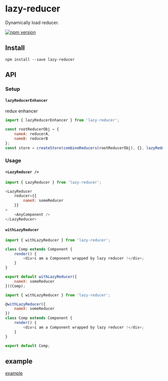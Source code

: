 # lazy-reducer
Dynamically load reducer.

[![npm version](https://img.shields.io/npm/v/lazy-reducer.svg?style=flat-square)](https://www.npmjs.com/package/lazy-reducer)

## Install
```
npm install --save lazy-reducer
```
## API

### Setup
#### `lazyReducerEnhancer`
redux enhancer
```javascript
import { lazyReducerEnhancer } from 'lazy-reducer';

const rootReducerObj = {
    nameA: reducerA,
    nameB: reducerB
};
const store = createStore(combineReducers(rootReducerObj), {}, lazyReducerEnhancer(rootReducerObj));
```

### Usage
#### `<LazyReducer />`
```javascript
import { LazyReducer } from 'lazy-reducer';

<LazyReducer
    reducer={{
        nameX: someReducer
    }}
>
    <AnyComponent />
</LazyReducer>
```

#### `withLazyReducer`
```javascript
import { withLazyReducer } from 'lazy-reducer';

class Comp extends Component {
    render() {
        <div>i am a Component wrapped by lazy reducer !</div>;
    }
}

export default withLazyReducer({
    nameX: someReducer
})(Comp);
```

```javascript
import { withLazyReducer } from 'lazy-reducer';

@withLazyReducer({
    nameX: someReducer
})
class Comp extends Component {
    render() {
        <div>i am a Component wrapped by lazy reducer !</div>;
    }
}

export default Comp;
```



## example
[example](./example)
